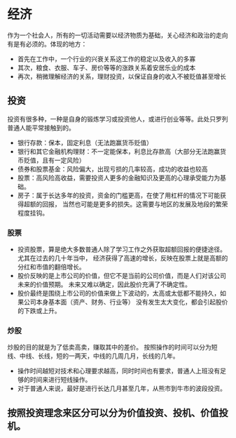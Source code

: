 # 经济
作为一个社会人，所有的一切活动需要以经济物质为基础，关心经济和政治的走向有是有必须的。体现的地方：
- 首先在工作中，一个行业的兴衰关系这工作的稳定以及收入的多寡
- 其次，粮食、衣服、车子、房价等等的涨跌关系着安居乐业的成本
- 再次，稍微理解经济的关系，理财投资，以保证自身的收入不被贬值甚至增长

## 投资
投资有很多种，一种是自身的锻炼学习或投资他人，或进行创业等等。此处只罗列普通人能平常接触到的。
- 银行存款：保本，固定利息（无法跑赢货币贬值）
- 银行和其它金融机构理财：不一定能保本，利息比存款高（大部分无法跑赢货币贬值，且有一定风险）
- 债券和股票基金：风险偏大，出现亏损的几率较高，成功的收益也较高
- 股票：高风险高收益，需要投资人更多的金融知识及更高的心理承受能力为基础。
- 房子：属于长达多年的投资，资金的门槛更高，在使了用杠杆的情况下可能获得超额的回报，
    当然也可能是更多的损失。这需要与地区的发展及地段的繁荣程度挂钩。

### 股票
- 投资股票，算是绝大多数普通人除了学习工作之外获取超额回报的便捷途径。尤其在过去的几十年当中，
    经济获得了高速的增长，反映在股票上就是高额的分红和市值的翻倍增长。
- 股价反映的是上市公司的价值，但它不是当前的公司价值，而是人们对该公司未来的价值预期。
    未来又难以确定，因此股价充满了不确定性。
- 股价最终是围绕上市公司的价值来做上下波动的，太高或太低都不能持久，如果公司本身基本面（资产、财务、行业等）
    没有发生太大变化，都会引起股价的下跌或上升。

### 炒股
炒股的目的就是为了低卖高卖，赚取其中的差价。
按照操作的时间可以分为短线、中线、长线，短的一两天，中线的几周几月，长线的几年。
- 操作时间越短对技术和心理要求越高，同时时间也有要求，普通人上班没有足够的时间来进行短线操作。
- 对于普通人来说，最好是进行长达几月甚至几年，从熊市到牛市的波段投资。

按照投资理念来区分可以分为价值投资、投机、价值投机。
- 